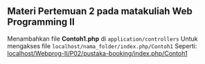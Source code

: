 ## Materi Pertemuan 2 pada matakuliah Web Programming II

Menambahkan file **Contoh1.php** di `application/controllers`
Untuk mengakses file `localhost/nama_folder/index.php/Contoh1`
Seperti: [localhost/Webprog-II/P02/pustaka-booking/index.php/Contoh1](`localhost/Webprog-II/P02/pustaka-booking/index.php/Contoh1`)